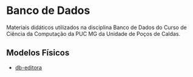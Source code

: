 # Banco de Dados
Materiais didáticos utilizados na disciplina Banco de Dados do Curso de Ciência da Computação
da PUC MG da Unidade de Poços de Caldas.

## Modelos Físicos

* [db-editora](./modelo-fisico/db-editora/)
